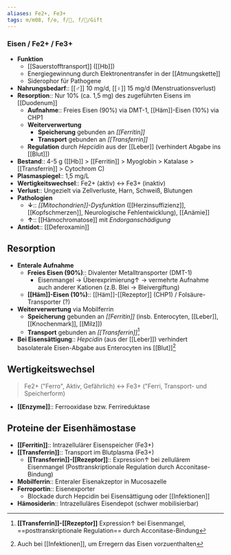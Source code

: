 ```yaml
---
aliases: Fe2+, Fe3+
tags: m/m08, f/⚙️, f/🧪, f/🍄/Gift
---
```

### Eisen / Fe2+ / Fe3+ 
- **Funktion**
	- [[Sauerstofftransport]] ([[Hb]])
	- Energiegewinnung durch Elektronentransfer in der [[Atmungskette]]
	- Siderophor für Pathogene
- **Nahrungsbedarf**:: [[♂]] 10 mg/d, [[♀]] 15 mg/d (Menstruationsverlust)
- **Resorption**:: Nur 10% (ca. 1,5 mg) des zugeführten Eisens im [[Duodenum]]
	- **Aufnahme**:: Freies Eisen (90%) via DMT-1, [[Häm]]-Eisen (10%) via CHP1
	- **Weiterverwertung**
		- **Speicherung** gebunden an *[[Ferritin]]*
		- **Transport** gebunden an *[[Transferrin]]*
	- **Regulation** durch *Hepcidin* aus der [[Leber]] (verhindert Abgabe ins [[Blut]])
- **Bestand**:: 4-5 g ([[Hb]] > [[Ferritin]] > Myoglobin > Katalase > [[Transferrin]] > Cytochrom C)
- **Plasmaspiegel**:: 1,5 mg/L
- **Wertigkeitswechsel**:: Fe2+ (aktiv) ↔ Fe3+ (inaktiv)
- **Verlust**:: Ungezielt via Zellverluste, Harn, Schweiß, Blutungen
- **Pathologien**
	- **↓**:: *[[Mitochondrien]]-Dysfunktion* ([[Herzinsuffizienz]], [[Kopfschmerzen]], Neurologische Fehlentwicklung), [[Anämie]]
	- **↑**:: [[Hämochromatose]] mit *Endorganschädigung*
- **Antidot**:: [[Deferoxamin]]

## Resorption
- **Enterale Aufnahme**
	- **Freies Eisen (90%)**:: Divalenter Metalltransporter (DMT-1)
		- Eisenmangel → Überexprimierung↑ → vermehrte Aufnahme auch anderer Kationen (z.B. Blei → Bleivergiftung)
	- **[[Häm]]-Eisen (10%)**:: [[Häm]]-[[Rezeptor]] (CHP1) / Folsäure-Transporter (?)
- **Weiterverwertung** via Mobilferrin
	- **Speicherung** gebunden an *[[Ferritin]]* (insb. Enterocyten, [[Leber]], [[Knochenmark]], [[Milz]])
	- **Transport** gebunden an *[[Transferrin]]*[^1]
- **Bei Eisensättigung**:: *Hepcidin* (aus der [[Leber]]) verhindert basolaterale Eisen-Abgabe aus Enterocyten ins [[Blut]][^2]

## Wertigkeitswechsel
> Fe2+ ("Ferro", Aktiv, Gefährlich) ↔ Fe3+ ("Ferri, Transport- und Speicherform)
- **[[Enzyme]]**:: Ferrooxidase bzw. Ferrireduktase

## Proteine der Eisenhämostase
- **[[Ferritin]]**:: Intrazellulärer Eisenspeicher (Fe3+)
- **[[Transferrin]]**:: Transport im Blutplasma (Fe3+)
    - **[[Transferrin]]-[[Rezeptor]]**:: Expression↑ bei zellulärem Eisenmangel (Posttranskriptionale Regulation durch Acconitase-Bindung)
- **Mobilferrin**:: Enteraler Eisenakzeptor in Mucosazelle
- **Ferroportin**:: Eisenexporter
    - Blockade durch Hepcidin bei Eisensättigung oder [[Infektionen]]
- **Hämosiderin**:: Intrazelluläres Eisendepot (schwer mobilisierbar)


[^1]: **[[Transferrin]]-[[Rezeptor]]** Expression↑ bei Eisenmangel, ==posttranskriptionale Regulation== durch Acconitase-Bindung 
[^2]: Auch bei [[Infektionen]], um Erregern das Eisen vorzuenthalten